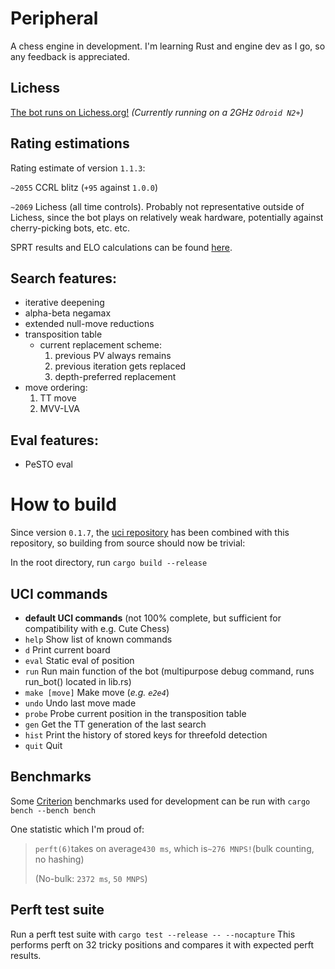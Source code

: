 # Peripheral

A chess engine in development. I'm learning Rust and engine dev as I go, so any feedback is appreciated.

## Lichess

[The bot runs on Lichess.org!](https://lichess.org/@/LoevBot)
*(Currently running on a 2GHz `Odroid N2+`)*

## Rating estimations
Rating estimate of version `1.1.3`:

`~2055` CCRL blitz (`+95` against `1.0.0`)

`~2069` Lichess (all time controls). Probably not representative outside of Lichess, since the bot plays on relatively weak hardware, potentially against cherry-picking bots, etc. etc.

SPRT results and ELO calculations can be found [here](https://github.com/Loev06/Rust-Chess-Engine/blob/main/CCRL%20Rating%20Estimate.txt).

## Search features:

- iterative deepening
- alpha-beta negamax
- extended null-move reductions
- transposition table
    - current replacement scheme:
        1. previous PV always remains
        2. previous iteration gets replaced
        3. depth-preferred replacement
- move ordering:
    1. TT move
    2. MVV-LVA

## Eval features:

- PeSTO eval

# How to build

Since version `0.1.7`, the [uci repository](https://github.com/Loev06/uci) has been combined with this repository, so building from source should now be trivial:

In the root directory, run
`cargo build --release`

## UCI commands
- **default UCI commands** (not 100% complete, but sufficient for compatibility with e.g. Cute Chess)
- `help`        Show list of known commands
- `d`           Print current board
- `eval`        Static eval of position
- `run`         Run main function of the bot (multipurpose debug command, runs run_bot() located in lib.rs)
- `make [move]` Make move (*e.g. `e2e4`*)
- `undo`        Undo last move made
- `probe`       Probe current position in the transposition table
- `gen`         Get the TT generation of the last search
- `hist`        Print the history of stored keys for threefold detection
- `quit`        Quit

## Benchmarks

Some [Criterion](https://crates.io/crates/criterion) benchmarks used for development can be run with
`cargo bench --bench bench`

One statistic which I'm proud of:
> `perft(6)`takes on average`430 ms`, which is`~276 MNPS!`(bulk counting, no hashing)
> 
> (No-bulk: `2372 ms`, `50 MNPS`)

## Perft test suite

Run a perft test suite with
`cargo test --release -- --nocapture`
This performs perft on 32 tricky positions and compares it with expected perft results.
